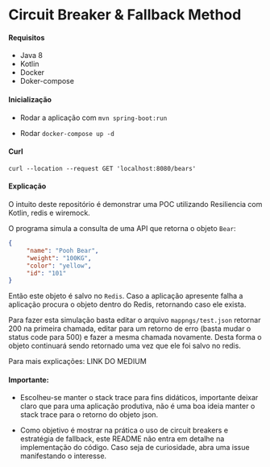 # Circuit Breaker & Fallback Method

#### Requisitos
* Java 8
* Kotlin
* Docker
* Doker-compose



#### Inicialização
* Rodar a aplicação com `mvn spring-boot:run`

* Rodar `docker-compose up -d`

#### Curl

```$xslt
curl --location --request GET 'localhost:8080/bears'
```

#### Explicação
O intuito deste repositório é demonstrar uma POC utilizando Resiliencia com Kotlin, redis e wiremock.

O programa simula a consulta de uma API que retorna o objeto `Bear`:

```json
{
     "name": "Pooh Bear",
     "weight": "100KG",
     "color": "yellow",
     "id": "101"
}
```
Então este objeto é salvo no `Redis`.
Caso a aplicação apresente falha a aplicação procura o objeto dentro do Redis, retornando caso ele exista.

Para fazer esta simulação basta editar o arquivo `mappngs/test.json` retornar 200 na primeira chamada, editar para um retorno de erro (basta mudar o status code para 500) e fazer a mesma chamada novamente. Desta forma o objeto continuará sendo retornado uma vez que ele foi salvo no redis.

Para mais explicações: LINK DO MEDIUM

#### Importante:
* Escolheu-se manter o stack trace para fins didáticos, importante deixar claro que para uma aplicação produtiva, não é uma boa ideia manter o stack trace para o retorno do objeto json.

* Como objetivo é mostrar na prática o uso de circuit breakers e estratégia de fallback, este README não entra em detalhe na implementação do código. Caso seja de curiosidade, abra uma issue manifestando o interesse.
